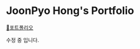 # JoonPyo Hong's Portfolio 
[&#127800;포트폴리오](https://JoonPyo-Hong.github.io/Portfolio/)


수정 중 입니다. 
